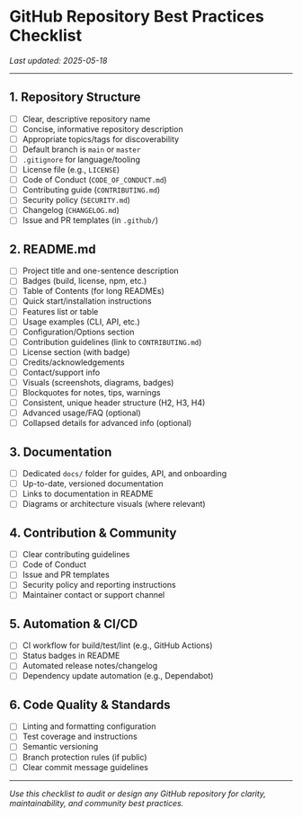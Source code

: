 # GitHub Repository Best Practices Checklist

_Last updated: 2025-05-18_

---

## 1. Repository Structure
- [ ] Clear, descriptive repository name
- [ ] Concise, informative repository description
- [ ] Appropriate topics/tags for discoverability
- [ ] Default branch is `main` or `master`
- [ ] `.gitignore` for language/tooling
- [ ] License file (e.g., `LICENSE`)
- [ ] Code of Conduct (`CODE_OF_CONDUCT.md`)
- [ ] Contributing guide (`CONTRIBUTING.md`)
- [ ] Security policy (`SECURITY.md`)
- [ ] Changelog (`CHANGELOG.md`)
- [ ] Issue and PR templates (in `.github/`)

## 2. README.md
- [ ] Project title and one-sentence description
- [ ] Badges (build, license, npm, etc.)
- [ ] Table of Contents (for long READMEs)
- [ ] Quick start/installation instructions
- [ ] Features list or table
- [ ] Usage examples (CLI, API, etc.)
- [ ] Configuration/Options section
- [ ] Contribution guidelines (link to `CONTRIBUTING.md`)
- [ ] License section (with badge)
- [ ] Credits/acknowledgements
- [ ] Contact/support info
- [ ] Visuals (screenshots, diagrams, badges)
- [ ] Blockquotes for notes, tips, warnings
- [ ] Consistent, unique header structure (H2, H3, H4)
- [ ] Advanced usage/FAQ (optional)
- [ ] Collapsed details for advanced info (optional)

## 3. Documentation
- [ ] Dedicated `docs/` folder for guides, API, and onboarding
- [ ] Up-to-date, versioned documentation
- [ ] Links to documentation in README
- [ ] Diagrams or architecture visuals (where relevant)

## 4. Contribution & Community
- [ ] Clear contributing guidelines
- [ ] Code of Conduct
- [ ] Issue and PR templates
- [ ] Security policy and reporting instructions
- [ ] Maintainer contact or support channel

## 5. Automation & CI/CD
- [ ] CI workflow for build/test/lint (e.g., GitHub Actions)
- [ ] Status badges in README
- [ ] Automated release notes/changelog
- [ ] Dependency update automation (e.g., Dependabot)

## 6. Code Quality & Standards
- [ ] Linting and formatting configuration
- [ ] Test coverage and instructions
- [ ] Semantic versioning
- [ ] Branch protection rules (if public)
- [ ] Clear commit message guidelines

---

_Use this checklist to audit or design any GitHub repository for clarity, maintainability, and community best practices._
